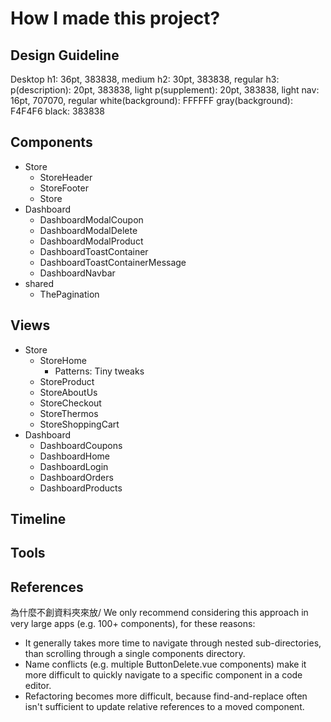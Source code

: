 # How I made this project?

## Design Guideline

Desktop
h1: 36pt, 383838, medium
h2: 30pt, 383838, regular
h3:
p(description): 20pt, 383838, light
p(supplement): 20pt, 383838, light
nav: 16pt, 707070, regular
white(background): FFFFFF
gray(background): F4F4F6
black: 383838

## Components

- Store
  - StoreHeader
  - StoreFooter
  - Store
- Dashboard
  - DashboardModalCoupon
  - DashboardModalDelete
  - DashboardModalProduct
  - DashboardToastContainer
  - DashboardToastContainerMessage
  - DashboardNavbar
- shared
  - ThePagination

## Views

- Store
  - StoreHome
    - Patterns: Tiny tweaks
  - StoreProduct
  - StoreAboutUs
  - StoreCheckout
  - StoreThermos
  - StoreShoppingCart
- Dashboard
  - DashboardCoupons
  - DashboardHome
  - DashboardLogin
  - DashboardOrders
  - DashboardProducts

## Timeline

## Tools

## References

為什麼不創資料夾來放/ We only recommend considering this approach in very large apps (e.g. 100+ components), for these reasons:

- It generally takes more time to navigate through nested sub-directories, than scrolling through a single components directory.
- Name conflicts (e.g. multiple ButtonDelete.vue components) make it more difficult to quickly navigate to a specific component in a code editor.
- Refactoring becomes more difficult, because find-and-replace often isn't sufficient to update relative references to a moved component.

